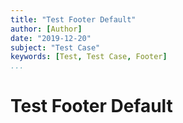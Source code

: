 ```yaml
---
title: "Test Footer Default"
author: [Author]
date: "2019-12-20"
subject: "Test Case"
keywords: [Test, Test Case, Footer]
...
```


# Test Footer Default